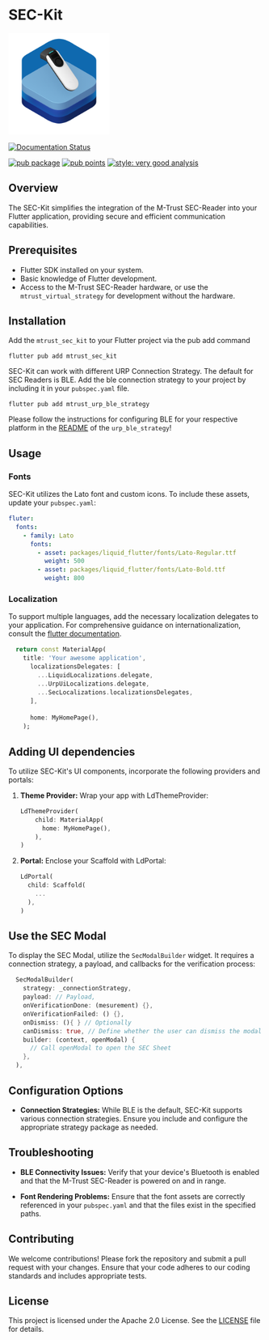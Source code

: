 # SEC-Kit

<img src="./banner.png" alt="Description" width="200">

[![Documentation Status](https://img.shields.io/badge/Documentation-SEC--Kit%20Docs-blue?style=flat&logo=readthedocs)](https://docs.mtrust.io/sdks/sec-kit/)


[![pub package](https://img.shields.io/pub/v/mtrust_sec_kit.svg)](https://pub.dev/packages/mtrust_sec_kit)
[![pub points](https://img.shields.io/pub/points/mtrust_sec_kit)](https://pub.dev/packages/mtrust_sec_kit/score)
[![style: very good analysis](https://img.shields.io/badge/style-very_good_analysis-B22C89.svg)](https://pub.dev/packages/very_good_analysis)

## Overview

The SEC-Kit simplifies the integration of the M-Trust SEC-Reader into your Flutter application, providing secure and efficient communication capabilities.

## Prerequisites

- Flutter SDK installed on your system.
- Basic knowledge of Flutter development.
- Access to the M-Trust SEC-Reader hardware, or use the `mtrust_virtual_strategy` for development without the hardware.

## Installation

Add the `mtrust_sec_kit` to your Flutter project via the pub add command

```
flutter pub add mtrust_sec_kit
```

SEC-Kit can work with different URP Connection Strategy. The default for SEC Readers is BLE. 
Add the ble connection strategy to your project by including it in your `pubspec.yaml` file.
```
flutter pub add mtrust_urp_ble_strategy
```

Please follow the instructions for configuring BLE for your respective platform in the [README](https://github.com/emdgroup/mtrust-urp/blob/main/mtrust_urp_ble_strategy/README.md) of the `urp_ble_strategy`!

## Usage


### Fonts

SEC-Kit utilizes the Lato font and custom icons. To include these assets, update your `pubspec.yaml`:

```yaml
fluter:
  fonts: 
    - family: Lato
      fonts:
        - asset: packages/liquid_flutter/fonts/Lato-Regular.ttf
          weight: 500
        - asset: packages/liquid_flutter/fonts/Lato-Bold.ttf
          weight: 800
```


### Localization
To support multiple languages, add the necessary localization delegates to your application. For comprehensive guidance on internationalization, consult the [flutter documentation](https://docs.flutter.dev/ui/accessibility-and-internationalization/internationalization).

```dart
  return const MaterialApp(
    title: 'Your awesome application',
      localizationsDelegates: [
        ...LiquidLocalizations.delegate,
        ...UrpUiLocalizations.delegate,
        ...SecLocalizations.localizationsDelegates,
      ],
      
      home: MyHomePage(),
    );
```

## Adding UI dependencies

To utilize SEC-Kit's UI components, incorporate the following providers and portals:

1. **Theme Provider:** Wrap your app with LdThemeProvider:
    ```dart
    LdThemeProvider(
        child: MaterialApp(
          home: MyHomePage(),
        ),
    )
    ```

2. **Portal:** Enclose your Scaffold with LdPortal:

    ```dart
    LdPortal(
      child: Scaffold(
        ...
      ),
    )
    ```


## Use the SEC Modal 

To display the SEC Modal, utilize the `SecModalBuilder` widget. It requires a connection strategy, a payload, and callbacks for the verification process:


```dart
  SecModalBuilder(
    strategy: _connectionStrategy,
    payload: // Payload,
    onVerificationDone: (mesurement) {},
    onVerificationFailed: () {},
    onDismiss: (){ } // Optionally 
    canDismiss: true, // Define whether the user can dismiss the modal
    builder: (context, openModal) {
      // Call openModal to open the SEC Sheet
    },
  ),

```

## Configuration Options
- **Connection Strategies:** While BLE is the default, SEC-Kit supports various connection strategies. Ensure you include and configure the appropriate strategy package as needed.

## Troubleshooting
- **BLE Connectivity Issues:** Verify that your device's Bluetooth is enabled and that the M-Trust SEC-Reader is powered on and in range.

- **Font Rendering Problems:** Ensure that the font assets are correctly referenced in your `pubspec.yaml` and that the files exist in the specified paths.

## Contributing
We welcome contributions! Please fork the repository and submit a pull request with your changes. Ensure that your code adheres to our coding standards and includes appropriate tests.

## License
This project is licensed under the Apache 2.0 License. See the [LICENSE](./LICENSE) file for details.